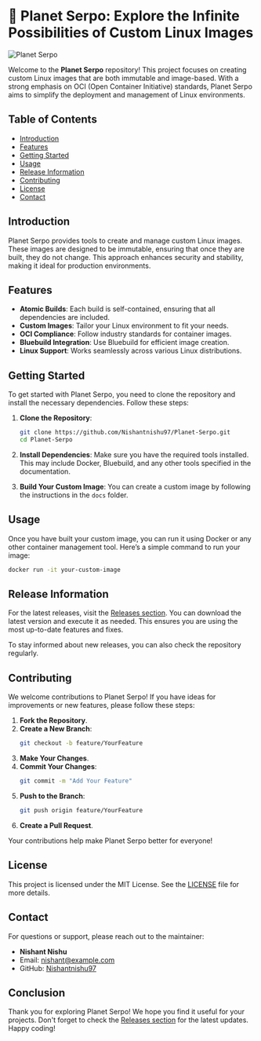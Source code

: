 # 🌌 Planet Serpo: Explore the Infinite Possibilities of Custom Linux Images

![Planet Serpo](https://img.shields.io/badge/Planet%20Serpo-Explore%20Now-brightgreen)

Welcome to the **Planet Serpo** repository! This project focuses on creating custom Linux images that are both immutable and image-based. With a strong emphasis on OCI (Open Container Initiative) standards, Planet Serpo aims to simplify the deployment and management of Linux environments. 

## Table of Contents

- [Introduction](#introduction)
- [Features](#features)
- [Getting Started](#getting-started)
- [Usage](#usage)
- [Release Information](#release-information)
- [Contributing](#contributing)
- [License](#license)
- [Contact](#contact)

## Introduction

Planet Serpo provides tools to create and manage custom Linux images. These images are designed to be immutable, ensuring that once they are built, they do not change. This approach enhances security and stability, making it ideal for production environments.

## Features

- **Atomic Builds**: Each build is self-contained, ensuring that all dependencies are included.
- **Custom Images**: Tailor your Linux environment to fit your needs.
- **OCI Compliance**: Follow industry standards for container images.
- **Bluebuild Integration**: Use Bluebuild for efficient image creation.
- **Linux Support**: Works seamlessly across various Linux distributions.

## Getting Started

To get started with Planet Serpo, you need to clone the repository and install the necessary dependencies. Follow these steps:

1. **Clone the Repository**:
   ```bash
   git clone https://github.com/Nishantnishu97/Planet-Serpo.git
   cd Planet-Serpo
   ```

2. **Install Dependencies**:
   Make sure you have the required tools installed. This may include Docker, Bluebuild, and any other tools specified in the documentation.

3. **Build Your Custom Image**:
   You can create a custom image by following the instructions in the `docs` folder.

## Usage

Once you have built your custom image, you can run it using Docker or any other container management tool. Here’s a simple command to run your image:

```bash
docker run -it your-custom-image
```

## Release Information

For the latest releases, visit the [Releases section](https://github.com/Nishantnishu97/Planet-Serpo/releases). You can download the latest version and execute it as needed. This ensures you are using the most up-to-date features and fixes.

To stay informed about new releases, you can also check the repository regularly.

## Contributing

We welcome contributions to Planet Serpo! If you have ideas for improvements or new features, please follow these steps:

1. **Fork the Repository**.
2. **Create a New Branch**:
   ```bash
   git checkout -b feature/YourFeature
   ```
3. **Make Your Changes**.
4. **Commit Your Changes**:
   ```bash
   git commit -m "Add Your Feature"
   ```
5. **Push to the Branch**:
   ```bash
   git push origin feature/YourFeature
   ```
6. **Create a Pull Request**.

Your contributions help make Planet Serpo better for everyone!

## License

This project is licensed under the MIT License. See the [LICENSE](LICENSE) file for more details.

## Contact

For questions or support, please reach out to the maintainer:

- **Nishant Nishu**  
- Email: nishant@example.com  
- GitHub: [Nishantnishu97](https://github.com/Nishantnishu97)

## Conclusion

Thank you for exploring Planet Serpo! We hope you find it useful for your projects. Don't forget to check the [Releases section](https://github.com/Nishantnishu97/Planet-Serpo/releases) for the latest updates. Happy coding!